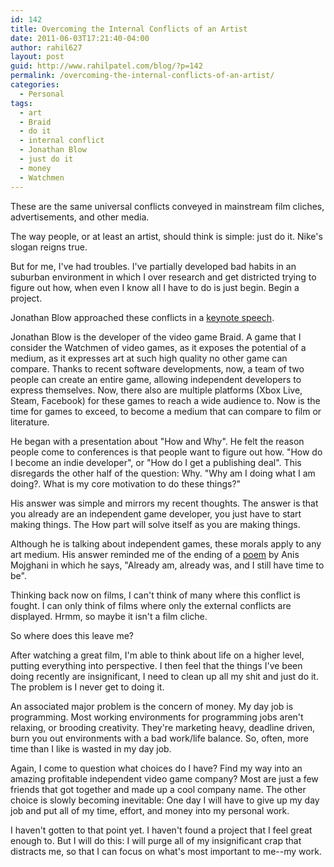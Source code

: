 ```yaml
---
id: 142
title: Overcoming the Internal Conflicts of an Artist
date: 2011-06-03T17:21:40-04:00
author: rahil627
layout: post
guid: http://www.rahilpatel.com/blog/?p=142
permalink: /overcoming-the-internal-conflicts-of-an-artist/
categories:
  - Personal
tags:
  - art
  - Braid
  - do it
  - internal conflict
  - Jonathan Blow
  - just do it
  - money
  - Watchmen
---
```

These are the same universal conflicts conveyed in mainstream film cliches, advertisements, and other media.

The way people, or at least an artist, should think is simple: just do it. Nike's slogan reigns true.

But for me, I've had troubles. I've partially developed bad habits in an suburban environment in which I over research and get districted trying to figure out how, when even I know all I have to do is just begin. Begin a project.

Jonathan Blow approached these conflicts in a <a href="http://www.youtube.com/watch?v=fqFutnYEANU">keynote speech</a>.

Jonathan Blow is the developer of the video game Braid. A game that I consider the Watchmen of video games, as it exposes the potential of a medium, as it expresses art at such high quality no other game can compare. Thanks to recent software developments, now, a team of two people can create an entire game, allowing independent developers to express themselves. Now, there also are multiple platforms  (Xbox Live, Steam, Facebook) for these games to reach a wide audience to. Now is the time for games to exceed, to become a medium that can compare to film or literature.

He began with a presentation about "How and Why".  He felt the reason people come to conferences is that people want to figure out how. "How do I become an indie developer", or "How do I get a publishing deal". This disregards the other half of the question: Why. "Why am I doing what I am doing?. What is my core motivation to do these things?"

His answer was simple and mirrors my recent thoughts. The answer is that you already are an independent game developer, you just have to start making things. The How part will solve itself as you are making things.

Although he is talking about independent games, these morals apply to any art medium. His answer reminded me of the ending of a <a href="http://www.youtube.com/watch?v=znIXyFh6dsI">poem</a> by Anis Mojghani in which he says, "Already am, already was, and I still have time to be".

Thinking back now on films, I can't think of many where this conflict is fought. I can only think of films where only the external conflicts are displayed. Hrmm, so maybe it isn't a film cliche.

So where does this leave me?

After watching a great film, I'm able to think about life on a higher level, putting everything into perspective. I then feel that the things I've been doing recently are insignificant, I need to clean up all my shit and just do it. The problem is I never get to doing it.

An associated major problem is the concern of money. My day job is programming. Most working environments for programming jobs aren't relaxing, or brooding creativity. They're marketing heavy, deadline driven, burn you out environments with a bad work/life balance. So, often, more time than I like is wasted in my day job.

Again, I come to question what choices do I have? Find my way into an amazing profitable independent video game company? Most are just a few friends that got together and made up a cool company name. The other choice is slowly becoming inevitable: One day I will have to give up my day job and put all of my time, effort, and money into my personal work.

I haven't gotten to that point yet. I haven't found a project that I feel great enough to. But I will do this: I will purge all of my insignificant crap that distracts me, so that I can focus on what's most important to me--my work.